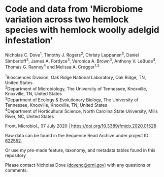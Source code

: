 # Code and data from 'Microbiome variation across two hemlock species with hemlock woolly adelgid infestation'

Nicholas C. Dove<sup>1</sup>, Timothy J. Rogers<sup>2</sup>, Christy Leppanen<sup>3</sup>, Daniel Simberloff<sup>3</sup>, James A. Fordyce<sup>3</sup>, Veronica A. Brown<sup>3</sup>, Anthony V. LeBude<sup>4</sup>, Thomas G. Ranney<sup>4</sup> and Melissa A. Cregger<sup>1,3</sup>

<sup>1</sup>Biosciences Division, Oak Ridge National Laboratory, Oak Ridge, TN, United States<br>
<sup>2</sup>Department of Microbiology, The University of Tennessee, Knoxville, Knoxville, TN, United States<br>
<sup>3</sup>Department of Ecology & Evolutionary Biology, The University of Tennessee, Knoxville, Knoxville, TN, United States<br>
<sup>4</sup>Department of Horticultural Science, North Carolina State University, Mills River, NC, United States

Front. Microbiol., 07 July 2020 | <a href="https://doi.org/10.3389/fmicb.2020.01528">https://doi.org/10.3389/fmicb.2020.01528</a>

Raw data can be found in the Sequence Read Archive under project ID <a href="https://www.ncbi.nlm.nih.gov/bioproject/622552">622552</a>.

Or use my pre-made feature, taxonomy, and metadata tables found in this repository

Please contact Nicholas Dove (dovenc@ornl.gov) with any questions or comments.
